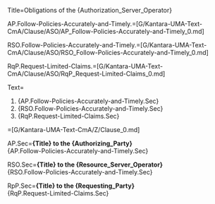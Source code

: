 Title=Obligations of the {Authorization_Server_Operator}

AP.Follow-Policies-Accurately-and-Timely.=[G/Kantara-UMA-Text-CmA/Clause/ASO/AP_Follow-Policies-Accurately-and-Timely_0.md]

RSO.Follow-Policies-Accurately-and-Timely.=[G/Kantara-UMA-Text-CmA/Clause/ASO/RSO_Follow-Policies-Accurately-and-Timely_0.md]

RqP.Request-Limited-Claims.=[G/Kantara-UMA-Text-CmA/Clause/ASO/RqP_Request-Limited-Claims_0.md]

Text=<ol><li>{AP.Follow-Policies-Accurately-and-Timely.Sec}<li>{RSO.Follow-Policies-Accurately-and-Timely.Sec}<li>{RqP.Request-Limited-Claims.Sec}</ol>

=[G/Kantara-UMA-Text-CmA/Z/Clause_0.md]

AP.Sec=<b>{Title} to the {Authorizing_Party}</b><br>{AP.Follow-Policies-Accurately-and-Timely.Sec}

RSO.Sec=<b>{Title} to the {Resource_Server_Operator}</b><br>{RSO.Follow-Policies-Accurately-and-Timely.Sec}

RpP.Sec=<b>{Title} to the {Requesting_Party}</b><br>{RqP.Request-Limited-Claims.Sec}
